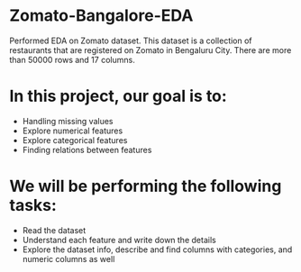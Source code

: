 # Zomato-Bangalore-EDA
Performed EDA on Zomato dataset. This dataset is a collection of restaurants that are registered on Zomato in Bengaluru City. There are more than 50000 rows and 17 columns.

# In this project, our goal is to:
- Handling missing values
- Explore numerical features
- Explore categorical features
- Finding relations between features

# We will be performing the following tasks:
- Read the dataset
- Understand each feature and write down the details
- Explore the dataset info, describe and find columns with categories, and numeric columns as well
